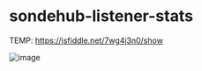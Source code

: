 # sondehub-listener-stats

TEMP: https://jsfiddle.net/7wg4j3n0/show

![image](https://user-images.githubusercontent.com/22492406/149744902-790caeb9-1dc8-4dc1-bd7a-7cd67924cadd.png)
